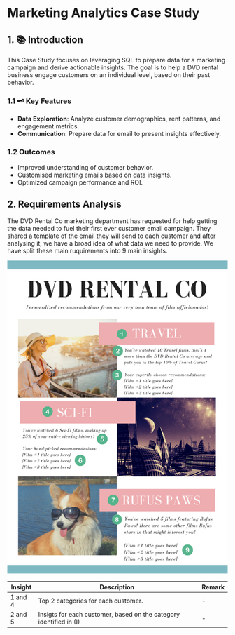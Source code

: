 # Marketing Analytics Case Study

## 1. 📚️ Introduction
This Case Study focuses on leveraging SQL to prepare data for a marketing campaign and derive actionable insights. The goal is to help a DVD rental business engage customers on an individual level, based on their past behavior.

### 1.1 🗝️ Key Features

- **Data Exploration**: Analyze customer demographics, rent patterns, and engagement metrics.
- **Communication**: Prepare data for email to present insights effectively.


### 1.2 Outcomes

- Improved understanding of customer behavior.
- Customised marketing emails based on data insights.
- Optimized campaign performance and ROI.

## 2. Requirements Analysis

The DVD Rental Co marketing department has requested for help getting the data needed to fuel their first ever customer email campaign. They shared a template of the email they will send to each customer and after analysing it, we have a broad idea of what data we need to provide. We have split these main ruquirements into 9 main insights.

![alt text](dvd_rental.png)



| Insight   | Description   | Remark     |
| ----------| --------------------------------------- | ----------- |
| 1 and 4   | Top 2 categories for each customer.     |   -         |
| 2 and 5   | Insigts for each customer, based on the category identified in (I) | - |
